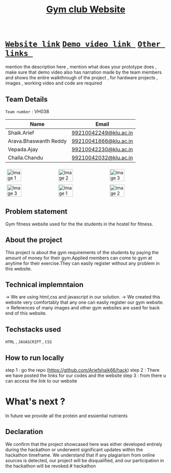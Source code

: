 <h1 align="center" style="border-bottom: none">
    <b>
        <a href="https://www.google.com">Gym club Website </a><br>
    </b>
     <br>
</h1>

# [`Website link`](http://www.google.com)  [`Demo video link `](http://www.google.com) [`Other links `](http://www.google.com) 
mention the description here , mention what does your prototype does  , make sure that demo video also has narration made by the team members and shows the entire walkthrough of the project , for hardware projects , images , working video and code are required
## Team Details
`Team number` : VH038

| Name    | Email           |
|---------|-----------------|
| Shaik.Arief | 99210042249@klu.ac.in|
| Arava.Bhaswanth Reddy| 99210041666@klu.ac.in|
| Vepada.Ajay | 99210042230@klu.ac.in
|Challa.Chandu| 99210042032@klu.ac.in|

<div style="display: flex; flex-wrap: wrap;">
    <img src="https://static.vecteezy.com/system/resources/previews/013/688/865/non_2x/modern-color-and-geometric-banner-design-template-on-the-background-of-the-mobile-phone-mobile-modern-poster-marketing-special-offer-promotion-smartphone-mockup-vector.jpg" alt="Image 1" style="width: 30%; margin: 5px;">
    <img src="https://encrypted-tbn0.gstatic.com/images?q=tbn:ANd9GcSECH9uhvdGq0EP6QqG8lzAyjz1F-6V5RyMZrjBGmoIbP5diPgG53mWePJ9RlWVbJuVWCo&usqp=CAU" alt="Image 2" style="width: 30%; margin: 5px;">
    <img src="https://encrypted-tbn0.gstatic.com/images?q=tbn:ANd9GcSEwduQ50DEm_tr94tfGWHqAYzzvjb_5oS6ULmejCN2pBlolGfTv8wTwaa64fnt1GThiDc" alt="Image 3" style="width: 30%; margin: 5px;">
    <img src="https://encrypted-tbn0.gstatic.com/images?q=tbn:ANd9GcSEwduQ50DEm_tr94tfGWHqAYzzvjb_5oS6ULmejCN2pBlolGfTv8wTwaa64fnt1GThiDc" alt="Image 3" style="width: 30%; margin: 5px;">
       <img src="https://static.vecteezy.com/system/resources/previews/013/688/865/non_2x/modern-color-and-geometric-banner-design-template-on-the-background-of-the-mobile-phone-mobile-modern-poster-marketing-special-offer-promotion-smartphone-mockup-vector.jpg" alt="Image 1" style="width: 30%; margin: 5px;">
    <img src="https://encrypted-tbn0.gstatic.com/images?q=tbn:ANd9GcSECH9uhvdGq0EP6QqG8lzAyjz1F-6V5RyMZrjBGmoIbP5diPgG53mWePJ9RlWVbJuVWCo&usqp=CAU" alt="Image 2" style="width: 30%; margin: 5px;">
</div>

## Problem statement 
Gym fitness website used for the the students in the hostel for fitness. 
## About the project
This project is about the gym requirements of the students by paying the amount of money for their gym.Applied members  can come to gym at anytime
for their exercise.They can easily register without any problem in this website.

## Technical implemntaion 
-> We are using html,css and javascript in our solution.
-> We created this website very comfortably that any one can easliy register our gym website.
-> References of many images and other gym websites are used for back end of this website.     

## Techstacks used 
`HTML` , `JAVASCRIPT` , `CSS` 

## How to run locally 
step 1 : go the repo (https://github.com/Ariefshaik66/hack)
step 2 : There we have posted the links for our codes and the website
step 3 : from there u can access the link to our website
# What's next ?
 In future we provide all the protein and essiential nutrients 

## Declaration
We confirm that the project showcased here was either developed entirely during the hackathon or underwent significant updates within the hackathon timeframe. We understand that if any plagiarism from online sources is detected, our project will be disqualified, and our participation in the hackathon will be revoked.# hackathon
